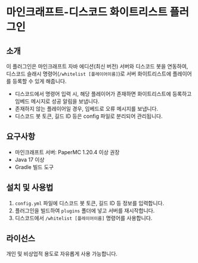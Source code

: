 # 마인크래프트-디스코드 화이트리스트 플러그인

## 소개
이 플러그인은 마인크래프트 자바 에디션(최신 버전) 서버와 디스코드 봇을 연동하여, 디스코드 슬래시 명령어(`/whitelist [플레이어이름]`)로 서버 화이트리스트에 플레이어를 등록할 수 있게 해줍니다.

- 디스코드에서 명령어 입력 시, 해당 플레이어가 존재하면 화이트리스트에 등록하고 임베드 메시지로 성공 알림을 보냅니다.
- 존재하지 않는 플레이어일 경우, 임베드로 오류 메시지를 보냅니다.
- 디스코드 봇 토큰, 길드 ID 등은 config 파일로 분리되어 관리됩니다.

## 요구사항
- 마인크래프트 서버: PaperMC 1.20.4 이상 권장
- Java 17 이상
- Gradle 빌드 도구

## 설치 및 사용법
1. `config.yml` 파일에 디스코드 봇 토큰, 길드 ID 등 정보를 입력합니다.
2. 플러그인을 빌드하여 `plugins` 폴더에 넣고 서버를 재시작합니다.
3. 디스코드에서 `/whitelist [플레이어이름]` 명령어를 사용합니다.

## 라이선스
개인 및 비상업적 용도로 자유롭게 사용 가능합니다. 